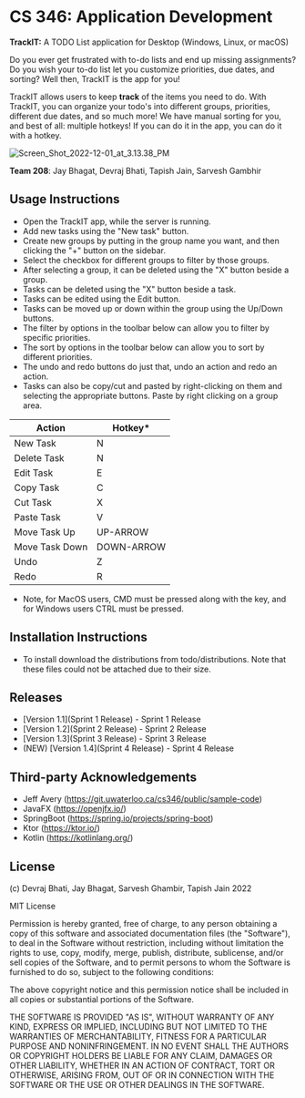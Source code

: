 # CS 346: Application Development

**TrackIT:** A TODO List application for Desktop (Windows, Linux, or macOS)

Do you ever get frustrated with to-do lists and end up missing assignments? Do you wish your to-do list let you customize priorities, due dates, and sorting? Well then, TrackIT is the app for you!

TrackIT allows users to keep __track__ of the items you need to do. With TrackIT, you can organize your todo's into different groups, priorities, different due dates, and so much more! We have manual sorting for you, and best of all: multiple hotkeys! If you can do it in the app, you can do it with a hotkey.

![Screen_Shot_2022-12-01_at_3.13.38_PM](uploads/801dc61e679922062d45acc58da82430/Screen_Shot_2022-12-01_at_3.13.38_PM.png)

**Team 208**: Jay Bhagat, Devraj Bhati, Tapish Jain, Sarvesh Gambhir

## Usage Instructions
- Open the TrackIT app, while the server is running.
- Add new tasks using the "New task" button.
- Create new groups by putting in the group name you want, and then clicking the "+" button on the sidebar.
- Select the checkbox for different groups to filter by those groups.
- After selecting a group, it can be deleted using the "X" button beside a group.
- Tasks can be deleted using the "X" button beside a task.
- Tasks can be edited using the Edit button.
- Tasks can be moved up or down within the group using the Up/Down buttons.
- The filter by options in the toolbar below can allow you to filter by specific priorities.
- The sort by options in the toolbar below can allow you to sort by different priorities.
- The undo and redo buttons do just that, undo an action and redo an action.
- Tasks can also be copy/cut and pasted by right-clicking on them and selecting the appropriate buttons. Paste by right clicking on a group area.

| Action | Hotkey* |
| ------ | ------ |
| New Task | N |
| Delete Task | N |
| Edit Task | E |
| Copy Task | C |
| Cut Task | X |
| Paste Task | V |
| Move Task Up | UP-ARROW |
| Move Task Down | DOWN-ARROW |
| Undo | Z |
| Redo | R |

* Note, for MacOS users, CMD must be pressed along with the key, and for Windows users CTRL must be pressed.

## Installation Instructions

- To install download the distributions from todo/distributions. Note that these files could not be
  attached due to their size.

## Releases

- [Version 1.1](Sprint 1 Release) - Sprint 1 Release
- [Version 1.2](Sprint 2 Release) - Sprint 2 Release
- [Version 1.3](Sprint 3 Release) - Sprint 3 Release
- (NEW) [Version 1.4](Sprint 4 Release) - Sprint 4 Release

## Third-party Acknowledgements

- Jeff Avery (https://git.uwaterloo.ca/cs346/public/sample-code)
- JavaFX (https://openjfx.io/)
- SpringBoot (https://spring.io/projects/spring-boot)
- Ktor (https://ktor.io/)
- Kotlin (https://kotlinlang.org/)

## License

(c) Devraj Bhati, Jay Bhagat, Sarvesh Ghambir, Tapish Jain 2022

MIT License

Permission is hereby granted, free of charge, to any person obtaining
a copy of this software and associated documentation files (the
"Software"), to deal in the Software without restriction, including
without limitation the rights to use, copy, modify, merge, publish,
distribute, sublicense, and/or sell copies of the Software, and to
permit persons to whom the Software is furnished to do so, subject to
the following conditions:

The above copyright notice and this permission notice shall be
included in all copies or substantial portions of the Software.

THE SOFTWARE IS PROVIDED "AS IS", WITHOUT WARRANTY OF ANY KIND,
EXPRESS OR IMPLIED, INCLUDING BUT NOT LIMITED TO THE WARRANTIES OF
MERCHANTABILITY, FITNESS FOR A PARTICULAR PURPOSE AND
NONINFRINGEMENT. IN NO EVENT SHALL THE AUTHORS OR COPYRIGHT HOLDERS BE
LIABLE FOR ANY CLAIM, DAMAGES OR OTHER LIABILITY, WHETHER IN AN ACTION
OF CONTRACT, TORT OR OTHERWISE, ARISING FROM, OUT OF OR IN CONNECTION
WITH THE SOFTWARE OR THE USE OR OTHER DEALINGS IN THE SOFTWARE.
